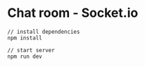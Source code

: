 # Chat room - Socket.io

```
// install dependencies
npm install
```

```
// start server
npm run dev
```
